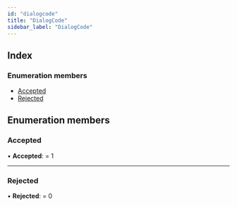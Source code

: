 ```yaml
---
id: "dialogcode"
title: "DialogCode"
sidebar_label: "DialogCode"
---
```


## Index

### Enumeration members

* [Accepted](dialogcode.md#accepted)
* [Rejected](dialogcode.md#rejected)

## Enumeration members

###  Accepted

• **Accepted**: = 1

___

###  Rejected

• **Rejected**: = 0
